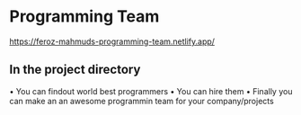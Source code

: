# Programming Team

https://feroz-mahmuds-programming-team.netlify.app/

## In the project directory
• You can findout world best programmers
• You can hire them
• Finally you can make an an awesome programmin team for your company/projects
